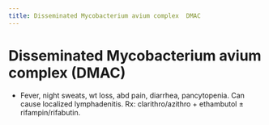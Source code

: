 ```yaml
---
title: Disseminated Mycobacterium avium complex  DMAC 
---
```

# Disseminated Mycobacterium avium complex (DMAC)

* Fever, night sweats, wt loss, abd pain, diarrhea, pancytopenia. Can cause localized lymphadenitis. Rx: clarithro/azithro + ethambutol ± rifampin/rifabutin.
